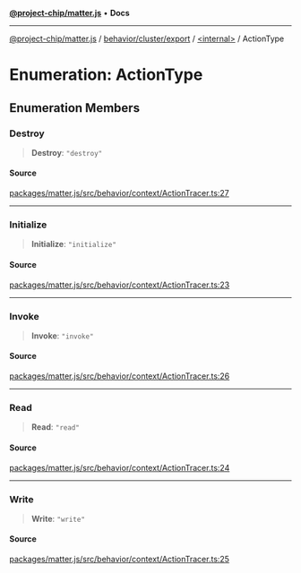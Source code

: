 [**@project-chip/matter.js**](../../../../../README.md) • **Docs**

***

[@project-chip/matter.js](../../../../../modules.md) / [behavior/cluster/export](../../README.md) / [\<internal\>](../README.md) / ActionType

# Enumeration: ActionType

## Enumeration Members

### Destroy

> **Destroy**: `"destroy"`

#### Source

[packages/matter.js/src/behavior/context/ActionTracer.ts:27](https://github.com/project-chip/matter.js/blob/7a8cbb56b87d4ccf34bec5a9a95ab40a1711324f/packages/matter.js/src/behavior/context/ActionTracer.ts#L27)

***

### Initialize

> **Initialize**: `"initialize"`

#### Source

[packages/matter.js/src/behavior/context/ActionTracer.ts:23](https://github.com/project-chip/matter.js/blob/7a8cbb56b87d4ccf34bec5a9a95ab40a1711324f/packages/matter.js/src/behavior/context/ActionTracer.ts#L23)

***

### Invoke

> **Invoke**: `"invoke"`

#### Source

[packages/matter.js/src/behavior/context/ActionTracer.ts:26](https://github.com/project-chip/matter.js/blob/7a8cbb56b87d4ccf34bec5a9a95ab40a1711324f/packages/matter.js/src/behavior/context/ActionTracer.ts#L26)

***

### Read

> **Read**: `"read"`

#### Source

[packages/matter.js/src/behavior/context/ActionTracer.ts:24](https://github.com/project-chip/matter.js/blob/7a8cbb56b87d4ccf34bec5a9a95ab40a1711324f/packages/matter.js/src/behavior/context/ActionTracer.ts#L24)

***

### Write

> **Write**: `"write"`

#### Source

[packages/matter.js/src/behavior/context/ActionTracer.ts:25](https://github.com/project-chip/matter.js/blob/7a8cbb56b87d4ccf34bec5a9a95ab40a1711324f/packages/matter.js/src/behavior/context/ActionTracer.ts#L25)
